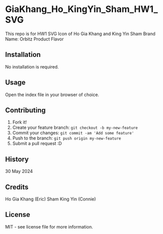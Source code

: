 # GiaKhang_Ho_KingYin_Sham_HW1_SVG
This repo is for HW1 SVG Icon of Ho Gia Khang and King Yin Sham
Brand Name: Orbitz
Product Flavor

## Installation

No installation is required.

## Usage

Open the index file in your browser of choice.

## Contributing

1. Fork it!
2. Create your feature branch: `git checkout -b my-new-feature`
3. Commit your changes: `git commit -am 'Add some feature'`
4. Push to the branch: `git push origin my-new-feature`
5. Submit a pull request :D

## History

30 May 2024

## Credits

Ho Gia Khang (Eric)
Sham King Yin (Connie)

## License

MIT - see license file for more information.